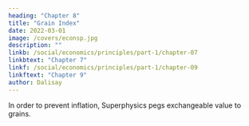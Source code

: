 ```yaml
---
heading: "Chapter 8"
title: "Grain Index"
date: 2022-03-01
image: /covers/econsp.jpg
description: ""
linkb: /social/economics/principles/part-1/chapter-07
linkbtext: "Chapter 7"
linkf: /social/economics/principles/part-1/chapter-09
linkftext: "Chapter 9"
author: Dalisay
---
```



In order to prevent inflation, Superphysics pegs exchangeable value to grains. 

